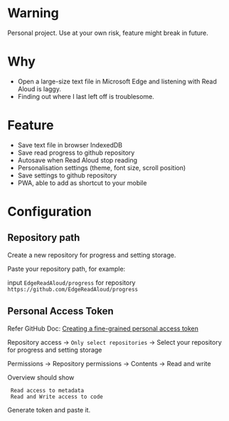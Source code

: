 # Warning
Personal project. Use at your own risk, feature might break in future.

# Why
- Open a large-size text file in Microsoft Edge and listening with Read Aloud is laggy.
- Finding out where I last left off is troublesome.

# Feature
- Save text file in browser IndexedDB
- Save read progress to github repository
- Autosave when Read Aloud stop reading
- Personalisation settings (theme, font size, scroll position)
- Save settings to github repository
- PWA, able to add as shortcut to your mobile

# Configuration
## Repository path
Create a new repository for progress and setting storage.

Paste your repository path, for example:

input `EdgeReadAloud/progress` for repository `https://github.com/EdgeReadAloud/progress`

## Personal Access Token
Refer GitHub Doc: [Creating a fine-grained personal access token
](https://docs.github.com/en/authentication/keeping-your-account-and-data-secure/creating-a-personal-access-token#creating-a-fine-grained-personal-access-token)

Repository access -> `Only select repositories` -> Select your repository for progress and setting storage

Permissions -> Repository permissions -> Contents -> Read and write

Overview should show
```
 Read access to metadata
 Read and Write access to code
```

Generate token and paste it.
